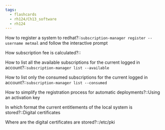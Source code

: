 ```yaml
---
tags:
  - flashcards
  - rh124/Ch13_software
  - rh124
---
```


How to register a system to redhat?::`subscription-manager register --username metmal` and follow the interactive prompt

<!--SR:!2023-08-07,3,250-->

How subscription fee is calculated?::

<!--SR:!2023-08-05,1,230-->

How to list all the available subscriptions for the current logged in account?::`subscription-manager list --available`

<!--SR:!2023-08-05,1,230-->

How to list only the consumed subscriptions for the current logged in account?::`subscription-manager list --consumed`

<!--SR:!2023-08-08,4,270-->

How to simplify the registration process for automatic deployments?::Using an activation key

<!--SR:!2023-08-05,1,230-->

In which format the current entitlements of the local system is stored?::Digital certificates

<!--SR:!2023-08-05,1,230-->

Where are the digital certificates are stored?::/etc/pki

<!--SR:!2023-08-08,4,270-->
